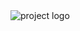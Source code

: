 <img src="https://raw.githubusercontent.com/jagroshansingh/cute-hand-680/day-2/BA..e_logo.png?token=GHSAT0AAAAAABZU5FJO2ATEZLXUIOPA57YIY4YQ3DA" alt="project logo"/>
